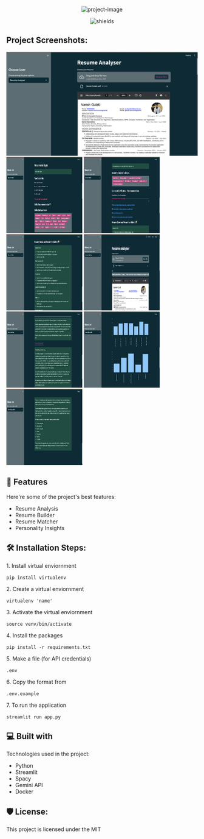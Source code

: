 <p align="center"><img src="https://socialify.git.ci/IshitaG10/Resume_Analyzer/image?description=1&amp;descriptionEditable=A%20tool%20that%20helps%20in%20the%20analysis%20of%20resumes%20improving%20it%20and%20generating%20cover%20letters%20for%20jobs&amp;font=Rokkitt&amp;forks=1&amp;language=1&amp;name=1&amp;pattern=Formal%20Invitation&amp;stargazers=1&amp;theme=Auto" alt="project-image"></p>

<p align="center"><img src="https://img.shields.io/github/commit-activity/m/badges/squint" alt="shields"></p>

<h2>Project Screenshots:</h2>

<img src="/Demo/1.png" alt="project-screenshot">

<img src="/Demo/2.png" alt="project-screenshot" width="200" height="200/">

<img src="/Demo/3.png" alt="project-screenshot" width="200" height="200/">

<img src="/Demo/4.png" alt="project-screenshot" width="200" height="200/">

<img src="/Demo/5.png" alt="project-screenshot" width="200" height="200/">

<img src="/Demo/6.png" alt="project-screenshot" width="200" height="200/">

<img src="/Demo/7.png" alt="project-screenshot" width="200" height="200/">

<img src="/Demo/8.png" alt="project-screenshot" width="200" height="200/">
  
  
<h2>🧐 Features</h2>

Here're some of the project's best features:

*   Resume Analysis
*   Resume Builder
*   Resume Matcher
*   Personality Insights

<h2>🛠️ Installation Steps:</h2>

<p>1. Install virtual enviornment</p>

```
pip install virtualenv
```

<p>2. Create a virtual enviornment</p>

```
virtualenv 'name'
```

<p>3. Activate the virtual enviornment</p>

```
source venv/bin/activate
```

<p>4. Install the packages</p>

```
pip install -r requirements.txt
```

<p>5. Make a file (for API credentials)</p>

```
.env
```

<p>6. Copy the format from</p>

```
.env.example
```

<p>7. To run the application</p>

```
streamlit run app.py
```

  
  
<h2>💻 Built with</h2>

Technologies used in the project:

*   Python
*   Streamlit
*   Spacy
*   Gemini API
*   Docker

<h2>🛡️ License:</h2>

This project is licensed under the MIT